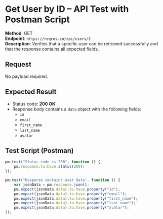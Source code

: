# Get User by ID – API Test with Postman Script

**Method**: GET  
**Endpoint**: `https://reqres.in/api/users/2`  
**Description**: Verifies that a specific user can be retrieved successfully and that the response contains all expected fields.

## Request
No payload required.

## Expected Result
- Status code: **200 OK**
- Response body contains a `data` object with the following fields:
  - `id`
  - `email`
  - `first_name`
  - `last_name`
  - `avatar`

## Test Script (Postman)
```javascript
pm.test("Status code is 200", function () {
    pm.response.to.have.status(200);
});

pm.test("Response contains user data", function () {
    var jsonData = pm.response.json();
    pm.expect(jsonData.data).to.have.property("id");
    pm.expect(jsonData.data).to.have.property("email");
    pm.expect(jsonData.data).to.have.property("first_name");
    pm.expect(jsonData.data).to.have.property("last_name");
    pm.expect(jsonData.data).to.have.property("avatar");
});
